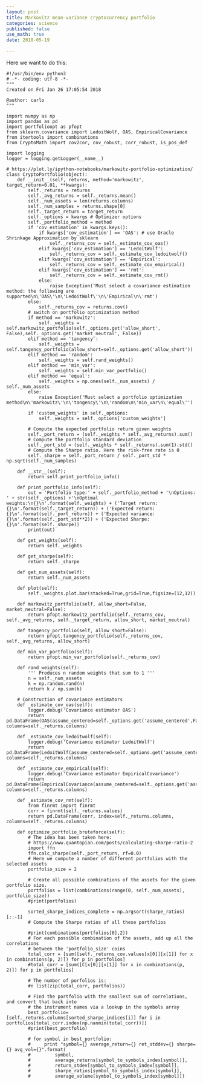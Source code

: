 ```yaml
---
layout: post
title: Markovitz mean-variance cryptocurrency portfolio
categories: science
published: false
use_math: true
date: 2018-05-19

---
```


Here we want to do this:


	#!/usr/bin/env python3
	# -*- coding: utf-8 -*-
	"""
	Created on Fri Jan 26 17:05:54 2018

	@author: carlo
	"""

	import numpy as np
	import pandas as pd
	import portfolioopt as pfopt
	from sklearn.covariance import LedoitWolf, OAS, EmpiricalCovariance
	from itertools import combinations
	from CryptoMath import cov2cor, cov_robust, corr_robust, is_pos_def

	import logging
	logger = logging.getLogger(__name__)

	# https://plot.ly/ipython-notebooks/markowitz-portfolio-optimization/
	class CryptoPortfolio(object):
	    def __init__(self, returns, method='markowitz', target_return=0.01, **kwargs):
	        self._returns = returns
	        self._avg_returns = self._returns.mean()
	        self._num_assets = len(returns.columns)
	        self._num_samples = returns.shape[0]
	        self._target_return = target_return
	        self._options = kwargs # Optimizer options
	        self._portfolio_method = method
	        if 'cov_estimation' in kwargs.keys():
	            if kwargs['cov_estimation'] == 'OAS': # use Oracle Shrinkage Approximation by sklearn
	                self._returns_cov = self._estimate_cov_oas()
	            elif kwargs['cov_estimation'] == 'LedoitWolf':
	                self._returns_cov = self._estimate_cov_ledoitwolf()
	            elif kwargs['cov_estimation'] == 'Empirical':
	                self._returns_cov = self._estimate_cov_empirical()
	            elif kwargs['cov_estimation'] == 'rmt':
	                self._returns_cov = self._estimate_cov_rmt()
	            else:
	                raise Exception('Must select a covariance estimation method: the following are supported\n\'OAS\'\n\'LedoitWolf\'\n\'Empirical\n\'rmt')
	        else:
	            self._returns_cov = returns.cov()
	        # switch on portfolio optimization method
	        if method == 'markowitz':
	            self._weights = self.markowitz_portfolio(self._options.get('allow_short', False),self._options.get('market_neutral', False))
	        elif method == 'tangency':
	            self._weights = self.tangency_portfolio(allow_short=self._options.get('allow_short'))
	        elif method == 'random':
	            self._weights = self.rand_weights()
	        elif method == 'min_var':
	            self._weights = self.min_var_portfolio()
	        elif method == 'equal':
	            self._weights = np.ones(self._num_assets) / self._num_assets
	        else:
	            raise Exception('Must select a portfolio optimization method\n\'markowitz\'\n\'tangency\'\n\'random\n\'min_var\n\'equal\'')

	        if 'custom_weights' in self._options:
	            self._weights = self._options['custom_weights']

	        # Compute the expected portfolio return given weights
	        self._port_return = (self._weights * self._avg_returns).sum()
	        # Compute the portfolio standard deviation
	        self._port_std = (self._weights * self._returns).sum(1).std()
	        # Compute the Sharpe ratio. Here the risk-free rate is 0
	        self._sharpe = self._port_return / self._port_std * np.sqrt(self._num_samples)

	    def __str__(self):
	        return self.print_portfolio_info()

	    def print_portfolio_info(self):
	        out = 'Portfolio type:' + self._portfolio_method + '\nOptions: ' + str(self._options) +'\nOptimal weights:\n{}\n'.format(self._weights) + ('Target return: {}\n'.format(self._target_return)) + ('Expected return: {}\n'.format(self._port_return)) + ('Expected variance: {}\n'.format(self._port_std**2)) + ('Expected Sharpe: {}\n'.format(self._sharpe))
	        print(out)

	    def get_weights(self):
	        return self._weights

	    def get_sharpe(self):
	        return self._sharpe

	    def get_num_assets(self):
	        return self._num_assets

	    def plot(self):
	        self._weights.plot.bar(stacked=True,grid=True,figsize=(12,12))

	    def markowitz_portfolio(self, allow_short=False, market_neutral=False):
	        return pfopt.markowitz_portfolio(self._returns_cov, self._avg_returns, self._target_return, allow_short, market_neutral)

	    def tangency_portfolio(self, allow_short=False):
	        return pfopt.tangency_portfolio(self._returns_cov, self._avg_returns, allow_short)

	    def min_var_portfolio(self):
	        return pfopt.min_var_portfolio(self._returns_cov)

	    def rand_weights(self):
	        ''' Produces n random weights that sum to 1 '''
	        n = self._num_assets
	        k = np.random.rand(n)
	        return k / np.sum(k)

	    # Construction of covariance estimators
	    def _estimate_cov_oas(self):
	        logger.debug('Covariance estimator OAS')
	        return pd.DataFrame(OAS(assume_centered=self._options.get('assume_centered',False)).fit(self._returns).covariance_,index=self._returns.columns, columns=self._returns.columns)

	    def _estimate_cov_ledoitwolf(self):
	        logger.debug('Covariance estimator LedoitWolf')
	        return pd.DataFrame(LedoitWolf(assume_centered=self._options.get('assume_centered',False)).fit(self._returns).covariance_,index=self._returns.columns, columns=self._returns.columns)
	        
	    def _estimate_cov_empirical(self):
	        logger.debug('Covariance estimator EmpiricalCovariance')
	        return pd.DataFrame(EmpiricalCovariance(assume_centered=self._options.get('assume_centered',False)).fit(self._returns).covariance_,index=self._returns.columns, columns=self._returns.columns)

	    def _estimate_cov_rmt(self):
	        from finrmt import finrmt
	        corr = finrmt(self._returns.values)
	        return pd.DataFrame(corr, index=self._returns.columns, columns=self._returns.columns)

	    def optimize_portfolio_bruteforce(self):
	        # The idea has been taken here:
	        # https://www.quantopian.com/posts/calculating-sharpe-ratio-2
	        import ffn
	        ffn.calc_sharpe(self._port_return, rf=0.0)
	        # Here we compute a number of different portfolios with the selected assets
	        portfolio_size = 2

	        # Create all possible combinations of the assets for the given portfolio size.
	        portfolios = list(combinations(range(0, self._num_assets), portfolio_size))
	        #print(portfolios)

	        sorted_sharpe_indices_complete = np.argsort(sharpe_ratios)[::-1] 
	        # Compute the Sharpe ratios of all these portfolios

	        #print(combinations(portfolios[0],2))
	        # For each possible combination of the assets, add up all the correlations
	        # between the 'portfolio_size' coins
	        total_corr = [sum([self._returns_cov.values[x[0]][x[1]] for x in combinations(p, 2)]) for p in portfolios]
	        #total_corr = [sum([C[x[0]][x[1]] for x in combinations(p, 2)]) for p in portfolios]

	        # The number of porfolios is:
	        #n list(zip(total_corr, portfolios))

	        # Find the portfolio with the smallest sum of correlations, and convert that back into  
	        # the instrument names via a lookup in the symbols array  
	        best_portfolio=[self._returns.columns[sorted_sharpe_indices[i]] for i in portfolios[total_corr.index(np.nanmin(total_corr))]]
	        #print(best_portfolio)

	        # for symbol in best_portfolio:  
	        #     print "symbol={} average_return={} ret_stddev={} sharpe={} avg_vol={}".format(  
	        #         symbol,  
	        #         average_returns[symbol_to_symbols_index[symbol]],  
	        #         return_stdev[symbol_to_symbols_index[symbol]],  
	        #         sharpe_ratios[symbol_to_symbols_index[symbol]],  
	        #         average_volume[symbol_to_symbols_index[symbol]])  

